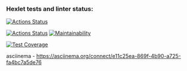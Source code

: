 ### Hexlet tests and linter status:
[![Actions Status](https://github.com/Fleur26/frontend-project-46/actions/workflows/hexlet-check.yml/badge.svg)](https://github.com/Fleur26/frontend-project-46/actions)

[![Actions Status](https://github.com/Fleur26/frontend-project-46/actions/workflows/hello-world.yml/badge.svg?branch=feature-1)](https://github.com/Fleur26/frontend-project-46/actions)
[![Maintainability](https://api.codeclimate.com/v1/badges/b24d23f89d5a8cd0e479/maintainability)](https://codeclimate.com/github/Fleur26/frontend-project-46/maintainability)

[![Test Coverage](https://api.codeclimate.com/v1/badges/b24d23f89d5a8cd0e479/test_coverage)](https://codeclimate.com/github/Fleur26/frontend-project-46/test_coverage)

asciinema - https://asciinema.org/connect/e11c25ea-869f-4b90-a725-fa4bc7a5de76

